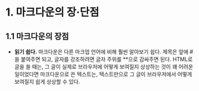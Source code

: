 # 1. 마크다운의 장·단점

## 1.1 마크다운의 장점
- **읽기 쉽다.**
  마크다운은 다른 마크업 언어에 비해  훨씬 알아보기 쉽다. 제목은 앞에 #을 붙여주면 되고, 글자를 강조하려면 글자 주위를 **으로 감싸주면 된다. HTML로 글을 쓸 때는, 그 글이 실제로 브라우저에 어떻게 보여질지 상상하는 것이 꽤 어려운 일이었다면 마크다운으로 쓴 텍스트는, 텍스트만으로 그 글이 브라우저에서 어떻게 보여질지 쉽게 상상할 수 있다.
